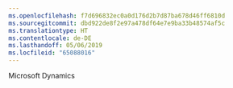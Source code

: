 ```yaml
---
ms.openlocfilehash: f7d696832ec0a0d176d2b7d87ba678d46ff6810d
ms.sourcegitcommit: dbd922de8f2e97a478df64e7e9ba33b48574af5c
ms.translationtype: HT
ms.contentlocale: de-DE
ms.lasthandoff: 05/06/2019
ms.locfileid: "65088016"
---
```

Microsoft Dynamics